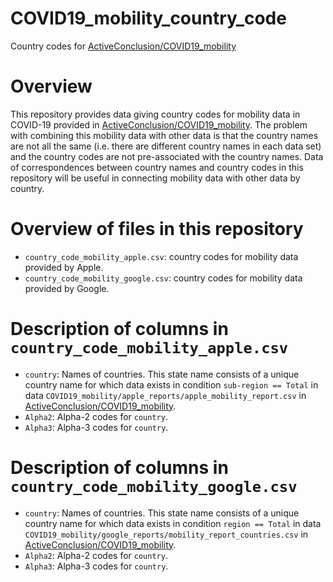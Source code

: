 # COVID19_mobility_country_code
Country codes for [ActiveConclusion/COVID19_mobility](https://github.com/ActiveConclusion/COVID19_mobility)


# Overview
This repository provides data giving country codes for mobility data in COVID-19 provided in [ActiveConclusion/COVID19_mobility](https://github.com/ActiveConclusion/COVID19_mobility). The problem with combining this mobility data with other data is that the country names are not all the same (i.e. there are different country names in each data set) and the country codes are not pre-associated with the country names. Data of correspondences between country names and country codes in this repository will be useful in connecting mobility data with other data by country.


# Overview of files in this repository
* `country_code_mobility_apple.csv`: country codes for mobility data provided by Apple.
* `country_code_mobility_google.csv`: country codes for mobility data provided by Google.


# Description of columns in `country_code_mobility_apple.csv`
* `country`: Names of countries. This state name consists of a unique country name for which data exists in condition `sub-region == Total` in data `COVID19_mobility/apple_reports/apple_mobility_report.csv` in [ActiveConclusion/COVID19_mobility](https://github.com/ActiveConclusion/COVID19_mobility).
* `Alpha2`: Alpha-2 codes for `country`.
* `Alpha3`: Alpha-3 codes for `country`.


# Description of columns in `country_code_mobility_google.csv`
* `country`: Names of countries. This state name consists of a unique country name for which data exists in condition `region == Total` in data `COVID19_mobility/google_reports/mobility_report_countries.csv` in [ActiveConclusion/COVID19_mobility](https://github.com/ActiveConclusion/COVID19_mobility).
* `Alpha2`: Alpha-2 codes for `country`.
* `Alpha3`: Alpha-3 codes for `country`.